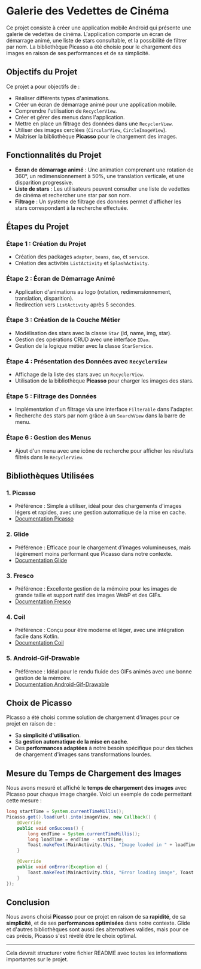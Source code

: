 

# Galerie des Vedettes de Cinéma

Ce projet consiste à créer une application mobile Android qui présente une galerie de vedettes de cinéma. L'application comporte un écran de démarrage animé, une liste de stars consultable, et la possibilité de filtrer par nom. La bibliothèque Picasso a été choisie pour le chargement des images en raison de ses performances et de sa simplicité.

## Objectifs du Projet

Ce projet a pour objectifs de :
- Réaliser différents types d'animations.
- Créer un écran de démarrage animé pour une application mobile.
- Comprendre l'utilisation de `RecyclerView`.
- Créer et gérer des menus dans l'application.
- Mettre en place un filtrage des données dans une `RecyclerView`.
- Utiliser des images cerclées (`CircularView`, `CircleImageView`).
- Maîtriser la bibliothèque **Picasso** pour le chargement des images.

## Fonctionnalités du Projet

- **Écran de démarrage animé** : Une animation comprenant une rotation de 360°, un redimensionnement à 50%, une translation verticale, et une disparition progressive.
- **Liste de stars** : Les utilisateurs peuvent consulter une liste de vedettes de cinéma et rechercher une star par son nom.
- **Filtrage** : Un système de filtrage des données permet d'afficher les stars correspondant à la recherche effectuée.

## Étapes du Projet

### Étape 1 : Création du Projet
- Création des packages `adapter`, `beans`, `dao`, et `service`.
- Création des activités `ListActivity` et `SplashActivity`.

### Étape 2 : Écran de Démarrage Animé
- Application d'animations au logo (rotation, redimensionnement, translation, disparition).
- Redirection vers `ListActivity` après 5 secondes.

### Étape 3 : Création de la Couche Métier
- Modélisation des stars avec la classe `Star` (id, name, img, star).
- Gestion des opérations CRUD avec une interface `IDao`.
- Gestion de la logique métier avec la classe `StarService`.

### Étape 4 : Présentation des Données avec `RecyclerView`
- Affichage de la liste des stars avec un `RecyclerView`.
- Utilisation de la bibliothèque **Picasso** pour charger les images des stars.

### Étape 5 : Filtrage des Données
- Implémentation d'un filtrage via une interface `Filterable` dans l'adapter.
- Recherche des stars par nom grâce à un `SearchView` dans la barre de menu.

### Étape 6 : Gestion des Menus
- Ajout d'un menu avec une icône de recherche pour afficher les résultats filtrés dans le `RecyclerView`.

## Bibliothèques Utilisées

### 1. **Picasso**
- Préférence : Simple à utiliser, idéal pour des chargements d'images légers et rapides, avec une gestion automatique de la mise en cache.
- [Documentation Picasso](https://square.github.io/picasso/)

### 2. **Glide**
- Préférence : Efficace pour le chargement d'images volumineuses, mais légèrement moins performant que Picasso dans notre contexte.
- [Documentation Glide](https://github.com/bumptech/glide)

### 3. **Fresco**
- Préférence : Excellente gestion de la mémoire pour les images de grande taille et support natif des images WebP et des GIFs.
- [Documentation Fresco](https://frescolib.org/)

### 4. **Coil**
- Préférence : Conçu pour être moderne et léger, avec une intégration facile dans Kotlin.
- [Documentation Coil](https://coil-kt.github.io/coil/)

### 5. **Android-Gif-Drawable**
- Préférence : Idéal pour le rendu fluide des GIFs animés avec une bonne gestion de la mémoire.
- [Documentation Android-Gif-Drawable](https://github.com/koral--/android-gif-drawable)

## Choix de Picasso

Picasso a été choisi comme solution de chargement d'images pour ce projet en raison de :
- Sa **simplicité d'utilisation**.
- Sa **gestion automatique de la mise en cache**.
- Des **performances adaptées** à notre besoin spécifique pour des tâches de chargement d'images sans transformations lourdes.

## Mesure du Temps de Chargement des Images

Nous avons mesuré et affiché le **temps de chargement des images** avec Picasso pour chaque image chargée. Voici un exemple de code permettant cette mesure :

```java
long startTime = System.currentTimeMillis();
Picasso.get().load(url).into(imageView, new Callback() {
    @Override
    public void onSuccess() {
        long endTime = System.currentTimeMillis();
        long loadTime = endTime - startTime;
        Toast.makeText(MainActivity.this, "Image loaded in " + loadTime + " ms", Toast.LENGTH_LONG).show();
    }

    @Override
    public void onError(Exception e) {
        Toast.makeText(MainActivity.this, "Error loading image", Toast.LENGTH_SHORT).show();
    }
});
```

## Conclusion

Nous avons choisi **Picasso** pour ce projet en raison de sa **rapidité**, de sa **simplicité**, et de ses **performances optimisées** dans notre contexte. Glide et d'autres bibliothèques sont aussi des alternatives valides, mais pour ce cas précis, Picasso s'est révélé être le choix optimal.

---

Cela devrait structurer votre fichier README avec toutes les informations importantes sur le projet.
